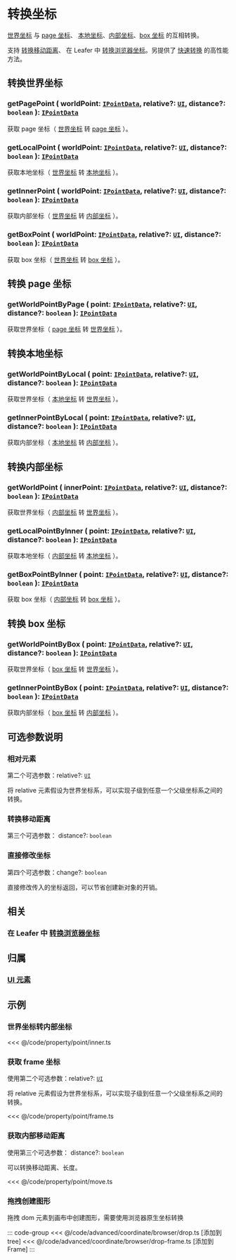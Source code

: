 # 转换坐标

[世界坐标](/guide/basic/coordinate.md#world) 与 [page 坐标](/guide/basic/coordinate.md#page)、
[本地坐标](/guide/basic/coordinate.md#local)、[内部坐标](/guide/basic/coordinate.md#inner)、[box 坐标](/guide/basic/coordinate.md#box) 的互相转换。

支持 [转换移动距离](#转换移动距离)、 在 Leafer 中 [转换浏览器坐标](/reference/display/Leafer.md#getworldpointbyclient-clientpoint-iclientpointdata-update-boolean-ipointdata)。另提供了 [快速转换](./high.md) 的高性能方法。

## 转换世界坐标

### getPagePoint ( worldPoint: [`IPointData`](/reference/interface/math/Math.md#ipointdata), relative?: [`UI`](/reference/display/UI.md), distance?: `boolean` ): [`IPointData`](/reference/interface/math/Math.md#ipointdata)

获取 page 坐标（ [世界坐标](/guide/basic/coordinate.md#world) 转 [page 坐标](/guide/basic/coordinate.md#page) ）。

### getLocalPoint ( worldPoint: [`IPointData`](/reference/interface/math/Math.md#ipointdata), relative?: [`UI`](/reference/display/UI.md), distance?: `boolean` ): [`IPointData`](/reference/interface/math/Math.md#ipointdata)

获取本地坐标（ [世界坐标](/guide/basic/coordinate.md#world) 转 [本地坐标](/guide/basic/coordinate.md#local) ）。

### getInnerPoint ( worldPoint: [`IPointData`](/reference/interface/math/Math.md#ipointdata), relative?: [`UI`](/reference/display/UI.md), distance?: `boolean` ): [`IPointData`](/reference/interface/math/Math.md#ipointdata)

获取内部坐标（ [世界坐标](/guide/basic/coordinate.md#world) 转 [内部坐标](/guide/basic/coordinate.md#inner) ）。

### getBoxPoint ( worldPoint: [`IPointData`](/reference/interface/math/Math.md#ipointdata), relative?: [`UI`](/reference/display/UI.md), distance?: `boolean` ): [`IPointData`](/reference/interface/math/Math.md#ipointdata)

获取 box 坐标（ [世界坐标](/guide/basic/coordinate.md#world) 转 [box 坐标](/guide/basic/coordinate.md#box) ）。

## 转换 page 坐标

### getWorldPointByPage ( point: [`IPointData`](/reference/interface/math/Math.md#ipointdata), relative?: [`UI`](/reference/display/UI.md), distance?: `boolean` ): [`IPointData`](/reference/interface/math/Math.md#ipointdata)

获取世界坐标（ [page 坐标](/guide/basic/coordinate.md#page) 转 [世界坐标](/guide/basic/coordinate.md#world) ）。

## 转换本地坐标

### getWorldPointByLocal ( point: [`IPointData`](/reference/interface/math/Math.md#ipointdata), relative?: [`UI`](/reference/display/UI.md), distance?: `boolean` ): [`IPointData`](/reference/interface/math/Math.md#ipointdata)

获取世界坐标（ [本地坐标](/guide/basic/coordinate.md#local) 转 [世界坐标](/guide/basic/coordinate.md#world) ）。

### getInnerPointByLocal ( point: [`IPointData`](/reference/interface/math/Math.md#ipointdata), relative?: [`UI`](/reference/display/UI.md), distance?: `boolean` ): [`IPointData`](/reference/interface/math/Math.md#ipointdata)

获取内部坐标（ [本地坐标](/guide/basic/coordinate.md#local) 转 [内部坐标](/guide/basic/coordinate.md#inner) ）。

## 转换内部坐标

### getWorldPoint ( innerPoint: [`IPointData`](/reference/interface/math/Math.md#ipointdata), relative?: [`UI`](/reference/display/UI.md), distance?: `boolean` ): [`IPointData`](/reference/interface/math/Math.md#ipointdata)

获取世界坐标（ [内部坐标](/guide/basic/coordinate.md#inner) 转 [世界坐标](/guide/basic/coordinate.md#world) ）。

### getLocalPointByInner ( point: [`IPointData`](/reference/interface/math/Math.md#ipointdata), relative?: [`UI`](/reference/display/UI.md), distance?: `boolean` ): [`IPointData`](/reference/interface/math/Math.md#ipointdata)

获取本地坐标（ [内部坐标](/guide/basic/coordinate.md#inner) 转 [本地坐标](/guide/basic/coordinate.md#local) ）。

### getBoxPointByInner ( point: [`IPointData`](/reference/interface/math/Math.md#ipointdata), relative?: [`UI`](/reference/display/UI.md), distance?: `boolean` ): [`IPointData`](/reference/interface/math/Math.md#ipointdata)

获取 box 坐标（ [内部坐标](/guide/basic/coordinate.md#inner) 转 [box 坐标](/guide/basic/coordinate.md#box) ）。

## 转换 box 坐标

### getWorldPointByBox ( point: [`IPointData`](/reference/interface/math/Math.md#ipointdata), relative?: [`UI`](/reference/display/UI.md), distance?: `boolean` ): [`IPointData`](/reference/interface/math/Math.md#ipointdata)

获取世界坐标（ [box 坐标](/guide/basic/coordinate.md#box) 转 [世界坐标](/guide/basic/coordinate.md#world) ）。

### getInnerPointByBox ( point: [`IPointData`](/reference/interface/math/Math.md#ipointdata), relative?: [`UI`](/reference/display/UI.md), distance?: `boolean` ): [`IPointData`](/reference/interface/math/Math.md#ipointdata)

获取内部坐标（ [box 坐标](/guide/basic/coordinate.md#box) 转 [内部坐标](/guide/basic/coordinate.md#inner) ）。

## 可选参数说明

### 相对元素

第二个可选参数：relative?: [`UI`](/reference/display/UI.md)

将 relative 元素假设为世界坐标系，可以实现子级到任意一个父级坐标系之间的转换。

### 转换移动距离

第三个可选参数： distance?: `boolean`

### 直接修改坐标

第四个可选参数：change?: `boolean`

直接修改传入的坐标返回，可以节省创建新对象的开销。

## 相关

### 在 Leafer 中 [转换浏览器坐标](/reference/display/Leafer.md#getworldpointbyclient-clientpoint-iclientpointdata-update-boolean-ipointdata)

## 归属

### [UI 元素](/reference/display/UI.md)

## 示例

### 世界坐标转内部坐标

<<< @/code/property/point/inner.ts

### 获取 frame 坐标

使用第二个可选参数：relative?: [`UI`](/reference/display/UI.md)

将 relative 元素假设为世界坐标系，可以实现子级到任意一个父级坐标系之间的转换。

<<< @/code/property/point/frame.ts

### 获取内部移动距离

使用第三个可选参数： distance?: `boolean`

可以转换移动距离、长度。

<<< @/code/property/point/move.ts

### 拖拽创建图形

拖拽 dom 元素到画布中创建图形，需要使用浏览器原生坐标转换

::: code-group
<<< @/code/advanced/coordinate/browser/drop.ts [添加到 tree]
<<< @/code/advanced/coordinate/browser/drop-frame.ts [添加到 Frame]
:::
